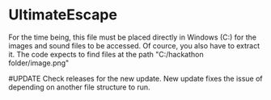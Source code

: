 # UltimateEscape
For the time being, this file must be placed directly in Windows (C:) for the images and sound files to be accessed. Of cource, you also have to extract it. The code expects to find files at the path "C:/hackathon folder/image.png"


#UPDATE
Check releases for the new update. New update fixes the issue of depending on another file structure to run.
